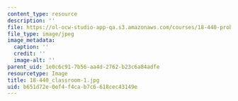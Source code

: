 ```yaml
---
content_type: resource
description: ''
file: https://ol-ocw-studio-app-qa.s3.amazonaws.com/courses/18-440-probability-and-random-variables-spring-2014/b651d72e0ef4f4cab7c6618cec43149e_18-440_classroom-1.jpg
file_type: image/jpeg
image_metadata:
  caption: ''
  credit: ''
  image-alt: ''
parent_uid: 1e0c6c91-7b56-aa4d-2762-b23c6a84adfe
resourcetype: Image
title: 18-440_classroom-1.jpg
uid: b651d72e-0ef4-f4ca-b7c6-618cec43149e
---
```

